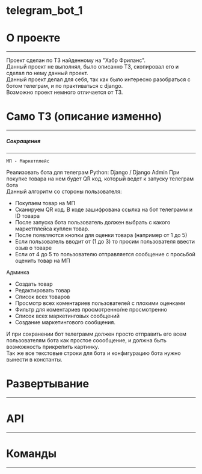 # telegram_bot_1

# О проекте
---
Проект сделан по ТЗ найденному на "Хабр Фриланс".\
Данный проект не выполнял, было описанно ТЗ, скопировал его и сделал по нему данный проект.\
Данный проект делал для себя, так как было интересно разобраться с ботом телеграм, и по практиваться с django.\
Возможно проект немного отличается от ТЗ.

# Само ТЗ (описание изменно)
---
##### Сокращения
---
    МП - Маркетплейс

Реализовать бота для телеграм
Python: Django / Django Admin 
При покупке товара на нем будет QR код, который ведет к запуску телеграм бота  
Данный алгоритм со стороны пользователя:
- Покупаем товар на МП  
- Сканируем QR код. В коде зашифрована ссылка на бот телеграмм и ID товара
- После запуска бота пользователь должен выбрать с какого маркетплейса куплен товар.
- После появляются кнопки для оценки товара (например от 1 до 5)
- Если пользователь вводит от (1 до 3) то просим пользователя ввести озыв о товаре
- Если от 4 до 5 то пользователю отправляется сообщение с просьбой оценить товар на МП

Админка
- Создать товар 
- Редактировать товар
- Список всех товаров 
- Просмотр всех коментариев пользователей с плохими оценками
- Фильтр для коментариев просмотренно/не просмотренно
- Список всех маркетинговых сообщений  
- Создание маркетингового сообщения.  

И при сохранении бот телеграмм должен просто отправить его всем пользователям бота как простое соообщение, и должна быть возможность прикрепить картинку.\
Так же все текстовые строки для бота и конфигурацию бота нужно вынести в константы.




# Развертывание
---



# API
---

# Команды
---
